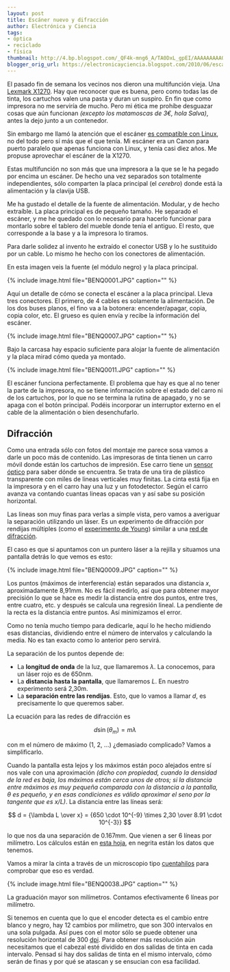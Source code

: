 ```yaml
---
layout: post
title: Escáner nuevo y difracción
author: Electrónica y Ciencia
tags:
- óptica
- reciclado
- física
thumbnail: http://4.bp.blogspot.com/_QF4k-mng6_A/TA0DxL_gpEI/AAAAAAAAAOU/cwTFfLn7kdE/s72-c/BENQ0001.JPG
blogger_orig_url: https://electronicayciencia.blogspot.com/2010/06/escaner-nuevo-y-difraccion.html
---
```


El pasado fin de semana los vecinos nos dieron una multifunción vieja. Una [Lexmark X1270](http://www.lexmark.com/lexmark/product/home/972/0,6970,245102346_653293766_783805388_es,00.html?tabId=7). Hay que reconocer que es buena, pero como todas las de tinta, los cartuchos valen una pasta y duran un suspiro. En fin que como impresora no me serviría de mucho. Pero mi ética me prohíbe desguazar cosas que aún funcionan *(excepto los matamoscas de 3€, hola Salva)*, antes la dejo junto a un contenedor.

Sin embargo me llamó la atención que el escáner [es compatible con Linux](http://www.sane-project.org/sane-mfgs.html#Z-LEXMARK), no del todo pero sí más que el que tenía. Mi escáner era un Canon para puerto paralelo que apenas funciona con Linux, y tenía casi diez años. Me propuse aprovechar el escáner de la X1270.

Estas multifunción no son más que una impresora a la que se le ha pegado por encima un escáner. De hecho una vez separados son totalmente independientes, sólo comparten la placa principal (el *cerebro*) donde está la alimentación y la clavija USB.

Me ha gustado el detalle de la fuente de alimentación. Modular, y de hecho extraíble. La placa principal es de pequeño tamaño. He separado el escáner, y me he quedado con lo necesario para hacerlo funcionar para montarlo sobre el tablero del mueble donde tenía el antiguo. El resto, que corresponde a la base y a la impresora lo tiramos.

Para darle solidez al invento he extraído el conector USB y lo he sustituido por un cable. Lo mismo he hecho con los conectores de alimentación.

En esta imagen veis la fuente (el módulo negro) y la placa principal.

{% include image.html file="BENQ0001.JPG" caption="" %}

Aquí un detalle de cómo se conecta el escáner a la placa principal. Lleva tres conectores. El primero, de 4 cables es solamente la alimentación. De los dos buses planos, el fino va a la botonera: encender/apagar, copia, copia color, etc. El grueso es quien envía y recibe la información del escáner.

{% include image.html file="BENQ0007.JPG" caption="" %}

Bajo la carcasa hay espacio suficiente para alojar la fuente de alimentación y la placa mirad cómo queda ya montado.

{% include image.html file="BENQ0011.JPG" caption="" %}

El escáner funciona perfectamente. El problema que hay es que al no tener la parte de la impresora, no se tiene información sobre el estado del carro ni de los cartuchos, por lo que no se termina la rutina de apagado, y no se apaga con el botón principal. Podéis incorporar un interruptor externo en el cable de la alimentación o bien desenchufarlo.

## Difracción

Como una entrada sólo con fotos del montaje me parece sosa vamos a darle un poco más de contenido. Las impresoras de tinta tienen un carro móvil donde están los cartuchos de impresión. Ese carro tiene un [sensor óptico](http://hackaday.com/2009/11/12/linear-optical-encoder/) para saber dónde se encuentra. Se trata de una tira de plástico transparente con miles de lineas verticales muy finitas. La cinta está fija en la impresora y en el carro hay una luz y un fotodetector. Según el carro avanza va contando cuantas lineas opacas van y así sabe su posición horizontal.

Las lineas son muy finas para verlas a simple vista, pero vamos a averiguar la separación utilizando un láser. Es un experimento de difracción por rendijas múltiples (como el [experimento de Young](http://www.quadernsdigitals.net/datos_web/hemeroteca/r_1/nr_510/a_7082/7082.htm)) similar a una [red de difracción](http://en.wikipedia.org/wiki/Diffraction_grating).

El caso es que si apuntamos con un puntero láser a la rejilla y situamos una pantalla detrás lo que vemos es esto:

{% include image.html file="BENQ0009.JPG" caption="" %}

Los puntos (máximos de interferencia) están separados una distancia *x*, aproximadamente 8,91mm. No es fácil medirlo, así que para obtener mayor precisión lo que se hace es medir la distancia entre dos puntos, entre tres, entre cuatro, etc. y después se calcula una regresión lineal. La pendiente de la recta es la distancia entre puntos. Así minimizamos el error.

Como no tenía mucho tiempo para dedicarle, aquí lo he hecho midiendo esas distancias, dividiendo entre el número de intervalos y calculando la media. No es tan exacto como lo anterior pero servirá.

La separación de los puntos depende de:

- La **longitud de onda** de la luz, que llamaremos *λ*. La conocemos, para un láser rojo es de 650nm.
- La **distancia hasta la pantalla**, que llamaremos *L*. En nuestro experimento será 2,30m.
- La **separación entre las rendijas**. Esto, que lo vamos a llamar *d*, es precisamente lo que queremos saber.

La ecuación para las redes de difracción es

$$
d \sin(\theta_m) = m\lambda
$$

con m el número de máximo (1, 2, ...) ¿demasiado complicado? Vamos a simplificarlo.

Cuando la pantalla esta lejos y los máximos están poco alejados entre sí nos vale con una aproximación *(dicho con propiedad, cuando la densidad de la red es baja, los máximos están cerca unos de otros; si la distancia entre máximos es muy pequeña comparada con la distancia a la pantalla, θ es pequeño, y en esas condiciones es válido aproximar el seno por la tangente que es x/L)*. La distancia entre las líneas será:

$$
d = {\lambda L \over x} = {650 \cdot 10^{-9} \times 2,30 \over 8.91 \cdot 10^{-3}}
$$

lo que nos da una separación de 0.167mm. Que vienen a ser 6 líneas por milímetro. Los cálculos están en [esta hoja](https://spreadsheets.google.com/pub?key=0AjHcMU3xvtO8dGktMUdLVmdVVDVzVHBXd3IwNm9aaFE&amp;hl=es&amp;single=true&amp;gid=0&amp;output=html), en negrita están los datos que tenemos.

Vamos a mirar la cinta a través de un microscopio tipo [cuentahilos](http://buscon.rae.es/draeI/SrvltConsulta?TIPO_BUS=3&amp;LEMA=cuentah%C3%ADlos) para comprobar que eso es verdad.

{% include image.html file="BENQ0038.JPG" caption="" %}

La graduación mayor son milímetros. Contamos efectivamente 6 líneas por milímetro.

Si tenemos en cuenta que lo que el encoder detecta es el cambio entre blanco y negro, hay 12 cambios por milímetro, que son 300 intervalos en una sola pulgada. Así pues con el motor sólo se puede obtener una resolución horizontal de 300 [dpi](http://es.wikipedia.org/wiki/Puntos_por_pulgada). Para obtener más resolución aún necesitamos que el cabezal esté dividido en dos salidas de tinta en cada intervalo. Pensad si hay dos salidas de tinta en el mismo intervalo, cómo serán de finas y por qué se atascan y se ensucian con esa facilidad.

